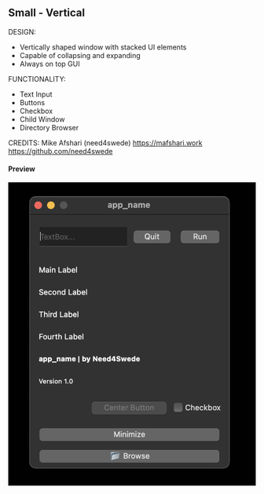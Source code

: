 ## Small - Vertical

DESIGN:
- Vertically shaped window with stacked UI elements
- Capable of collapsing and expanding
- Always on top GUI

FUNCTIONALITY:
- Text Input
- Buttons
- Checkbox
- Child Window
- Directory Browser

CREDITS:
Mike Afshari (need4swede)
https://mafshari.work
https://github.com/need4swede

#### Preview
<img src="preview.png">

